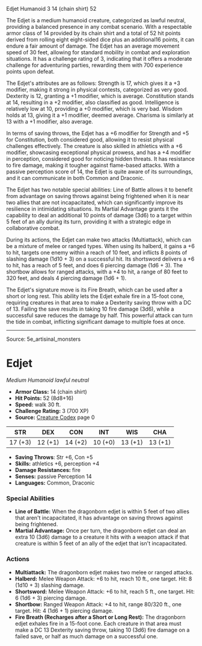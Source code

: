 <MonsterName/>Edjet</MonsterName>
<CreatureType/>Humanoid</CreatureType>
<CR/>3</CR>
<AC/>14 (chain shirt)</AC>
<HP/>52</HP>
<summary>The Edjet is a medium humanoid creature, categorized as lawful neutral, providing a balanced presence in any combat scenario. With a respectable armor class of 14 provided by its chain shirt and a total of 52 hit points derived from rolling eight eight-sided dice plus an additional16 points, it can endure a fair amount of damage. The Edjet has an average movement speed of 30 feet, allowing for standard mobility in combat and exploration situations. It has a challenge rating of 3, indicating that it offers a moderate challenge for adventuring parties, rewarding them with 700 experience points upon defeat.</summary>

<detail>

The Edjet's attributes are as follows: Strength is 17, which gives it a +3 modifier, making it strong in physical contests, categorized as very good. Dexterity is 12, granting a +1 modifier, which is average. Constitution stands at 14, resulting in a +2 modifier, also classified as good. Intelligence is relatively low at 10, providing a +0 modifier, which is very bad. Wisdom holds at 13, giving it a +1 modifier, deemed average. Charisma is similarly at 13 with a +1 modifier, also average. 

In terms of saving throws, the Edjet has a +6 modifier for Strength and +5 for Constitution, both considered good, allowing it to resist physical challenges effectively. The creature is also skilled in athletics with a +6 modifier, showcasing exceptional physical prowess, and has a +4 modifier in perception, considered good for noticing hidden threats. It has resistance to fire damage, making it tougher against flame-based attacks. With a passive perception score of 14, the Edjet is quite aware of its surroundings, and it can communicate in both Common and Draconic.

The Edjet has two notable special abilities: Line of Battle allows it to benefit from advantage on saving throws against being frightened when it is near two allies that are not incapacitated, which can significantly improve its resilience in intimidating situations. Its Martial Advantage grants it the capability to deal an additional 10 points of damage (3d6) to a target within 5 feet of an ally during its turn, providing it with a strategic edge in collaborative combat.

During its actions, the Edjet can make two attacks (Multiattack), which can be a mixture of melee or ranged types. When using its halberd, it gains a +6 to hit, targets one enemy within a reach of 10 feet, and inflicts 8 points of slashing damage (1d10 + 3) on a successful hit. Its shortsword delivers a +6 to hit, has a reach of 5 feet, and does 6 piercing damage (1d6 + 3). The shortbow allows for ranged attacks, with a +4 to hit, a range of 80 feet to 320 feet, and deals 4 piercing damage (1d6 + 1). 

The Edjet's signature move is its Fire Breath, which can be used after a short or long rest. This ability lets the Edjet exhale fire in a 15-foot cone, requiring creatures in that area to make a Dexterity saving throw with a DC of 13. Failing the save results in taking 10 fire damage (3d6), while a successful save reduces the damage by half. This powerful attack can turn the tide in combat, inflicting significant damage to multiple foes at once.</detail>



---

Source: 5e_artisinal_monsters

# Edjet

*Medium* *Humanoid* *lawful neutral*

- **Armor Class:** 14 (chain shirt)
- **Hit Points:** 52 (8d8+16)
- **Speed:** walk 30 ft.
- **Challenge Rating:** 3 (700 XP)
- **Source:** [Creature Codex](https://koboldpress.com/kpstore/product/creature-codex-for-5th-edition-dnd) page 0

| STR | DEX | CON | INT | WIS | CHA |
| --- | --- | --- | --- | --- | --- |
| 17 (+3) | 12 (+1) | 14 (+2) | 10 (+0) | 13 (+1) | 13 (+1) |

- **Saving Throws**: Str +6, Con +5
- **Skills:** athletics +6, perception +4
- **Damage Resistances:** fire
- **Senses:** passive Perception 14
- **Languages:** Common, Draconic

### Special Abilities

- **Line of Battle:** When the dragonborn edjet is within 5 feet of two allies that aren't incapacitated, it has advantage on saving throws against being frightened.
- **Martial Advantage:** Once per turn, the dragonborn edjet can deal an extra 10 (3d6) damage to a creature it hits with a weapon attack if that creature is within 5 feet of an ally of the edjet that isn't incapacitated.

### Actions

- **Multiattack:** The dragonborn edjet makes two melee or ranged attacks.
- **Halberd:** Melee Weapon Attack: +6 to hit, reach 10 ft., one target. Hit: 8 (1d10 + 3) slashing damage.
- **Shortsword:** Melee Weapon Attack: +6 to hit, reach 5 ft., one target. Hit: 6 (1d6 + 3) piercing damage.
- **Shortbow:** Ranged Weapon Attack: +4 to hit, range 80/320 ft., one target. Hit: 4 (1d6 + 1) piercing damage.
- **Fire Breath (Recharges after a Short or Long Rest):** The dragonborn edjet exhales fire in a 15-foot cone. Each creature in that area must make a DC 13 Dexterity saving throw, taking 10 (3d6) fire damage on a failed save, or half as much damage on a successful one.




